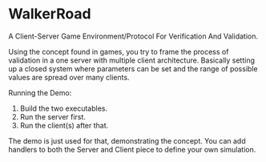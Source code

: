 # WalkerRoad
A Client-Server Game Environment/Protocol For Verification And Validation.

Using the concept found in games, you try to frame the process of validation in a one server with multiple client architecture. Basically setting up a closed system where parameters can be set and the range of possible values are spread over many clients.

Running the Demo:

1) Build the two executables.
2) Run the server first.
3) Run the client(s) after that.

The demo is just used for that, demonstrating the concept. You can add handlers to both the Server and Client piece to define your own simulation.

